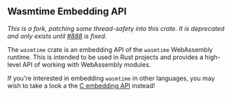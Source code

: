 ## Wasmtime Embedding API

_This is a fork, patching some thread-safety into this crate. It is deprecated and
only exists until [#888](https://github.com/bytecodealliance/wasmtime/issues/888) is fixed._

The `wasmtime` crate is an embedding API of the `wasmtime` WebAssembly runtime.
This is intended to be used in Rust projects and provides a high-level API of
working with WebAssembly modules.

If you're interested in embedding `wasmtime` in other languages, you may wish to
take a look a the [C embedding API](../c-api) instead!
